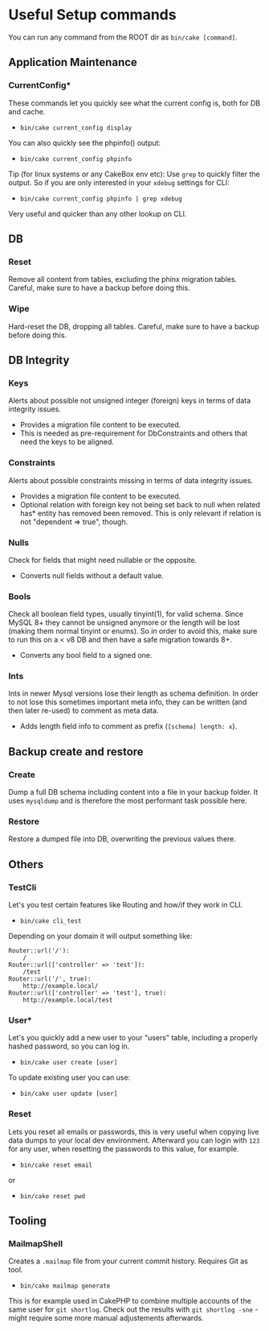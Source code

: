 # Useful Setup commands

You can run any command from the ROOT dir as `bin/cake [command]`.


## Application Maintenance

### CurrentConfig*
These commands let you quickly see what the current config is, both for DB and cache.

- `bin/cake current_config display`

You can also quickly see the phpinfo() output:

- `bin/cake current_config phpinfo`

Tip (for linux systems or any CakeBox env etc): Use `grep` to quickly filter the output.
So if you are only interested in your `xdebug` settings for CLI:

- `bin/cake current_config phpinfo | grep xdebug`

Very useful and quicker than any other lookup on CLI.


## DB

### Reset
Remove all content from tables, excluding the phinx migration tables.
Careful, make sure to have a backup before doing this.

### Wipe
Hard-reset the DB, dropping all tables.
Careful, make sure to have a backup before doing this.


## DB Integrity

### Keys
Alerts about possible not unsigned integer (foreign) keys in terms of data integrity issues.

- Provides a migration file content to be executed.
- This is needed as pre-requirement for DbConstraints and others that need the keys to be aligned.

### Constraints
Alerts about possible constraints missing in terms of data integrity issues.

- Provides a migration file content to be executed.
- Optional relation with foreign key not being set back to null when related has* entity has removed been removed.
  This is only relevant if relation is not "dependent => true", though.

### Nulls
Check for fields that might need nullable or the opposite.

- Converts null fields without a default value.

### Bools
Check all boolean field types, usually tinyint(1), for valid schema.
Since MySQL 8+ they cannot be unsigned anymore or the length will be lost (making them normal tinyint or enums).
So in order to avoid this, make sure to run this on a < v8 DB and then have a safe migration towards 8+.

- Converts any bool field to a signed one.

### Ints
Ints in newer Mysql versions lose their length as schema definition.
In order to not lose this sometimes important meta info, they can be written (and then later re-used) to comment as meta data.

- Adds length field info to comment as prefix (`[schema] length: x`).

## Backup create and restore

### Create
Dump a full DB schema including content into a file in your backup folder.
It uses `mysqldump` and is therefore the most performant task possible here.

### Restore

Restore a dumped file into DB, overwriting the previous values there.

## Others

### TestCli
Let's you test certain features like Routing and how/if they work in CLI.

- `bin/cake cli_test`

Depending on your domain it will output something like:
```
Router::url('/'):
    /
Router::url(['controller' => 'test']):
    /test
Router::url('/', true):
    http://example.local/
Router::url(['controller' => 'test'], true):
    http://example.local/test
```

### User*
Let's you quickly add a new user to your "users" table, including a properly hashed password, so
you can log in.

- `bin/cake user create [user]`

To update existing user you can use:

- `bin/cake user update [user]`

### Reset
Lets you reset all emails or passwords, this is very useful when copying live data dumps to your local dev
environment. Afterward you can login with `123` for any user, when resetting the passwords to this value, for example.

- `bin/cake reset email`

or

- `bin/cake reset pwd`

## Tooling

### MailmapShell
Creates a `.mailmap` file from your current commit history. Requires Git as tool.

- `bin/cake mailmap generate`

This is for example used in CakePHP to combine multiple accounts of the same user for `git shortlog`.
Check out the results with `git shortlog -sne` - might require some more manual adjustements afterwards.
